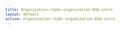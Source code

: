 ```yaml
---
title: Organization-rtpbc-organization-03m-intro
layout: default
active: Organization-rtpbc-organization-03m-intro
---
```


